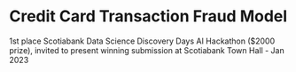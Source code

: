 # Credit Card Transaction Fraud Model
1st place Scotiabank Data Science Discovery Days AI Hackathon ($2000 prize), invited to present winning submission at Scotiabank Town Hall - Jan 2023

